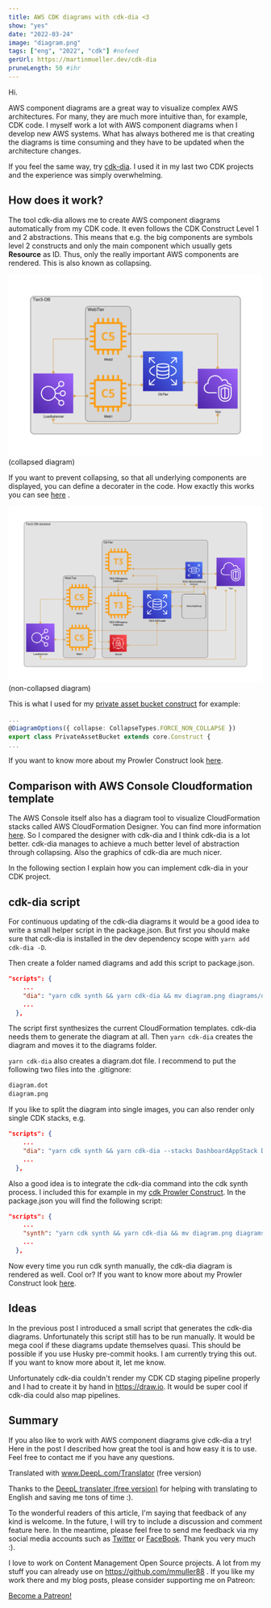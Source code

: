 ```yaml
---
title: AWS CDK diagrams with cdk-dia <3
show: "yes"
date: "2022-03-24"
image: "diagram.png"
tags: ["eng", "2022", "cdk"] #nofeed
gerUrl: https://martinmueller.dev/cdk-dia
pruneLength: 50 #ihr
---
```


Hi.

AWS component diagrams are a great way to visualize complex AWS architectures. For many, they are much more intuitive than, for example, CDK code. I myself work a lot with AWS component diagrams when I develop new AWS systems. What has always bothered me is that creating the diagrams is time consuming and they have to be updated when the architecture changes.

If you feel the same way, try [cdk-dia](https://github.com/pistazie/cdk-dia). I used it in my last two CDK projects and the experience was simply overwhelming.

## How does it work?

The tool cdk-dia allows me to create AWS component diagrams automatically from my CDK code. It even follows the CDK Construct Level 1 and 2 abstractions. This means that e.g. the big components are symbols level 2 constructs and only the main component which usually gets **Resource** as ID. Thus, only the really important AWS components are rendered. This is also known as collapsing.

![collapsed](../cdk-dia/decorator_example_collapsed.png)(collapsed diagram)

If you want to prevent collapsing, so that all underlying components are displayed, you can define a decorater in the code. How exactly this works you can see [here](https://github.com/pistazie/cdk-dia/tree/main/examples/experimental-decorator-example) .

![non-collapsed](../cdk-dia/decorator_example_non-collapsed.png)(non-collapsed diagram)

This is what I used for my [private asset bucket construct](https://github.com/mmuller88/cdk-private-asset-bucket/blob/main/src/private-asset-bucket.ts) for example:

```ts
...
@DiagramOptions({ collapse: CollapseTypes.FORCE_NON_COLLAPSE })
export class PrivateAssetBucket extends core.Construct {
...
```

If you want to know more about my Prowler Construct look [here](https://martinmueller.dev/cdk-private-assets-eng).

## Comparison with AWS Console Cloudformation template

The AWS Console itself also has a diagram tool to visualize CloudFormation stacks called AWS CloudFormation Designer. You can find more information [here](https://docs.aws.amazon.com/AWSCloudFormation/latest/UserGuide/working-with-templates-cfn-designer.html). So I compared the designer with cdk-dia and I think cdk-dia is a lot better. cdk-dia manages to achieve a much better level of abstraction through collapsing. Also the graphics of cdk-dia are much nicer.

In the following section I explain how you can implement cdk-dia in your CDK project.

## cdk-dia script

For continuous updating of the cdk-dia diagrams it would be a good idea to write a small helper script in the package.json. But first you should make sure that cdk-dia is installed in the dev dependency scope with `yarn add cdk-dia -D`.

Then create a folder named diagrams and add this script to package.json.

```json
"scripts": {
    ...
    "dia": "yarn cdk synth && yarn cdk-dia && mv diagram.png diagrams/dashboard.png",
    ...
  },
```

The script first synthesizes the current CloudFormation templates. cdk-dia needs them to generate the diagram at all. Then `yarn cdk-dia` creates the diagram and moves it to the diagrams folder.

`yarn cdk-dia` also creates a diagram.dot file. I recommend to put the following two files into the .gitignore:

```txt
diagram.dot
diagram.png
```

If you like to split the diagram into single images, you can also render only single CDK stacks, e.g.

```json
"scripts": {
    ...
    "dia": "yarn cdk synth && yarn cdk-dia --stacks DashboardAppStack DashboardBackendStack && mv diagram.png diagrams/dashboard.png && yarn cdk-dia --stacks LandingPageStack && mv diagram.png diagrams/landingpage.png",
    ...
  },
```

Also a good idea is to integrate the cdk-dia command into the cdk synth process. I included this for example in my [cdk Prowler Construct](https://github.com/mmuller88/cdk-prowler). In the package.json you will find the following script:

```json
"scripts": {
    ...
    "synth": "yarn cdk synth && yarn cdk-dia && mv diagram.png diagrams/prowler.png",
    ...
  },
```

Now every time you run cdk synth manually, the cdk-dia diagram is rendered as well. Cool or? If you want to know more about my Prowler Construct look [here](https://martinmueller.dev/prowler-cdk-eng).

## Ideas

In the previous post I introduced a small script that generates the cdk-dia diagrams. Unfortunately this script still has to be run manually. It would be mega cool if these diagrams update themselves quasi. This should be possible if you use Husky pre-commit hooks. I am currently trying this out. If you want to know more about it, let me know.

Unfortunately cdk-dia couldn't render my CDK CD staging pipeline properly and I had to create it by hand in <https://draw.io>. It would be super cool if cdk-dia could also map pipelines.

## Summary

If you also like to work with AWS component diagrams give cdk-dia a try! Here in the post I described how great the tool is and how easy it is to use. Feel free to contact me if you have any questions.

Translated with www.DeepL.com/Translator (free version)

Thanks to the [DeepL translater (free version)](https://DeepL.com/Translator) for helping with translating to English and saving me tons of time :).

To the wonderful readers of this article, I'm saying that feedback of any kind is welcome. In the future, I will try to include a discussion and comment feature here. In the meantime, please feel free to send me feedback via my social media accounts such as [Twitter](https://twitter.com/MartinMueller_) or [FaceBook](https://facebook.com/martin.muller.10485). Thank you very much :).

I love to work on Content Management Open Source projects. A lot from my stuff you can already use on https://github.com/mmuller88 . If you like my work there and my blog posts, please consider supporting me on Patreon:

<a href="https://patreon.com/bePatron?u=29010217" data-patreon-widget-type="become-patron-button">Become a Patreon!</a><script async src="https://c6.patreon.com/becomePatronButton.bundle.js"></script>
